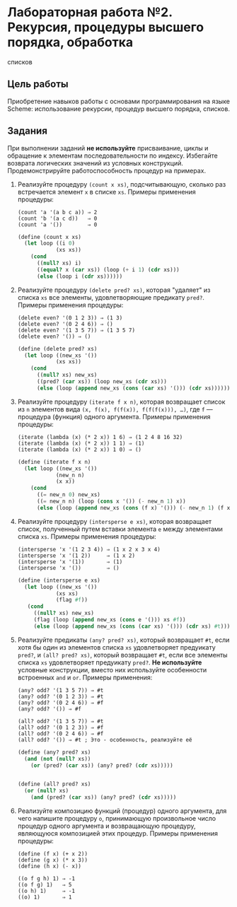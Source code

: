 # Лабораторная работа №2. Рекурсия, процедуры высшего порядка, обработка

списков

## Цель работы

Приобретение навыков работы с основами программирования на языке Scheme:
использование рекурсии, процедур высшего порядка, списков.

## Задания

При выполнении заданий **не используйте** присваивание, циклы и
обращение к элементам последовательности по индексу. Избегайте возврата
логических значений из условных конструкций. Продемонстрируйте
работоспособность процедур на примерах.

1.  Реализуйте процедуру `(count x xs)`, подсчитывающую, сколько раз
    встречается элемент `x` в списке `xs`. Примеры применения процедуры:

    ``` example
    (count 'a '(a b c a)) ⇒ 2
    (count 'b '(a c d))   ⇒ 0
    (count 'a '())        ⇒ 0
    ```
    ```scheme
    (define (count x xs)
      (let loop ((i 0)
                (xs xs))
        (cond
          ((null? xs) i)
          ((equal? x (car xs)) (loop (+ i 1) (cdr xs)))
          (else (loop i (cdr xs))))))
    ```

2.  Реализуйте процедуру `(delete pred? xs)`, которая "удаляет" из
    списка `xs` все элементы, удовлетворяющие предикату `pred?`. Примеры
    применения процедуры:

    ``` example
    (delete even? '(0 1 2 3)) ⇒ (1 3)
    (delete even? '(0 2 4 6)) ⇒ ()
    (delete even? '(1 3 5 7)) ⇒ (1 3 5 7)
    (delete even? '()) ⇒ ()
    ```
    ```scheme
    (define (delete pred? xs)
      (let loop ((new_xs '())
                (xs xs))
        (cond
          ((null? xs) new_xs)
          ((pred? (car xs)) (loop new_xs (cdr xs)))
          (else (loop (append new_xs (cons (car xs) '())) (cdr xs))))))
    ```

3.  Реализуйте процедуру `(iterate f x n)`, которая возвращает список из
    `n` элементов вида `(x, f(x), f(f(x)), f(f(f(x))), …)`, где `f` —
    процедура (функция) одного аргумента. Примеры применения процедуры:

    ``` example
    (iterate (lambda (x) (* 2 x)) 1 6) ⇒ (1 2 4 8 16 32)
    (iterate (lambda (x) (* 2 x)) 1 1) ⇒ (1)
    (iterate (lambda (x) (* 2 x)) 1 0) ⇒ ()
    ```
    ```scheme
    (define (iterate f x n)
      (let loop ((new_xs '())
                (new_n n)
                (x x))
        (cond
          ((= new_n 0) new_xs)
          ((= new_n n) (loop (cons x '()) (- new_n 1) x))
          (else (loop (append new_xs (cons (f x) '())) (- new_n 1) (f x))))))
    ```

4.  Реализуйте процедуру `(intersperse e xs)`, которая возвращает
    список, полученный путем вставки элемента `е` между элементами
    списка `xs`. Примеры применения процедуры:

    ``` example
    (intersperse 'x '(1 2 3 4)) ⇒ (1 x 2 x 3 x 4)
    (intersperse 'x '(1 2))     ⇒ (1 x 2)
    (intersperse 'x '(1))       ⇒ (1)
    (intersperse 'x '())        ⇒ ()
    ```
    ```scheme
    (define (intersperse e xs)
      (let loop ((new_xs '())
                (xs xs)
                (flag #f))
       (cond
         ((null? xs) new_xs)
         (flag (loop (append new_xs (cons e '())) xs #f))
         (else (loop (append new_xs (cons (car xs) '())) (cdr xs) #t)))))
    ```

5.  Реализуйте предикаты `(any? pred? xs)`, который возвращает `#t`,
    если хотя бы один из элементов списка `xs` удовлетворяет предуикату
    `pred?`, и `(all? pred? xs)`, который возвращает `#t`, если все
    элементы списка `xs` удовлетворяет предуикату `pred?`. **Не
    используйте** условные конструкции, вместо них используйте
    особенности встроенных `and` и `or`. Примеры применения:

    ``` example
    (any? odd? '(1 3 5 7)) ⇒ #t
    (any? odd? '(0 1 2 3)) ⇒ #t
    (any? odd? '(0 2 4 6)) ⇒ #f
    (any? odd? '()) ⇒ #f

    (all? odd? '(1 3 5 7)) ⇒ #t
    (all? odd? '(0 1 2 3)) ⇒ #f
    (all? odd? '(0 2 4 6)) ⇒ #f
    (all? odd? '()) ⇒ #t ; Это - особенность, реализуйте её
    ```
    ```scheme
    (define (any? pred? xs)
      (and (not (null? xs))
        (or (pred? (car xs)) (any? pred? (cdr xs)))))


    (define (all? pred? xs)
      (or (null? xs)
        (and (pred? (car xs)) (any? pred? (cdr xs)))))
    ```

6.  Реализуйте композицию функций (процедур) одного аргумента, для чего
    напишите процедуру `o`, принимающую произвольное число процедур
    одного аргумента и возвращающую процедуру, являющуюся композицией
    этих процедур. Примеры применения процедуры:

    ``` example
    (define (f x) (+ x 2))
    (define (g x) (* x 3))
    (define (h x) (- x))

    ((o f g h) 1) ⇒ -1
    ((o f g) 1)   ⇒ 5
    ((o h) 1)     ⇒ -1
    ((o) 1)       ⇒ 1
    ```
    ```scheme
    ```
